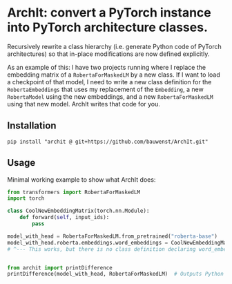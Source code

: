 # ArchIt: convert a PyTorch instance into PyTorch architecture classes.
Recursively rewrite a class hierarchy (i.e. generate Python code of PyTorch architectures) so that in-place modifications
are now defined explicitly.

As an example of this: I have two projects running where I replace the embedding matrix of a `RobertaForMaskedLM` by a 
new class. If I want to load a checkpoint of that model, I need to write a new class definition for the `RobertaEmbeddings` 
that uses my replacement of the `Embedding`, a new `RobertaModel` using the new embeddings, and a new `RobertaForMaskedLM` 
using that new model. ArchIt writes that code for you.

## Installation
```shell
pip install "archit @ git+https://github.com/bauwenst/ArchIt.git"
```

## Usage
Minimal working example to show what ArchIt does:
```python
from transformers import RobertaForMaskedLM
import torch

class CoolNewEmbeddingMatrix(torch.nn.Module):
    def forward(self, input_ids):
        pass

model_with_head = RobertaForMaskedLM.from_pretrained("roberta-base")
model_with_head.roberta.embeddings.word_embeddings = CoolNewEmbeddingMatrix()
# ^--- This works, but there is no class definition declaring word_embeddings as a CoolNewEmbeddingMatrix.


from archit import printDifference
printDifference(model_with_head, RobertaForMaskedLM)  # Outputs Python code for 3 new classes.
```